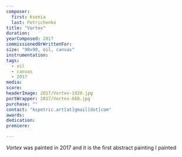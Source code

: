 ```yaml
---
composer:
  first: Ksenia
  last: Petrichenko
title: "Vortex"
duration:
yearComposed: 2017
commissionedOrWrittenFor:
size: "90x90, oil, canvas"
instrumentation:
tags:
  - oil
  - canvas
  - 2017
media:
score:
headerImage: 2017/Vortex-1920.jpg
portWrapper: 2017/Vortex-660.jpg
purchase: ""
contact: "kspetric.art[at]gmail[dot]com"
awards:
dedication:
premiere:

---
```

*Vortex* was painted in 2017 and it is the first abstract painting I painted 
<br><Br>

